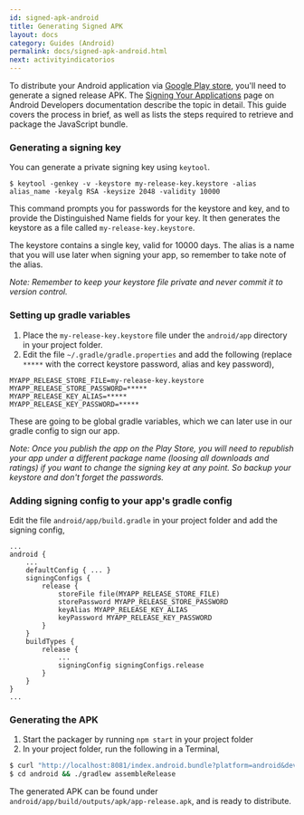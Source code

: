 ```yaml
---
id: signed-apk-android
title: Generating Signed APK
layout: docs
category: Guides (Android)
permalink: docs/signed-apk-android.html
next: activityindicatorios
---
```


To distribute your Android application via [Google Play store](https://play.google.com/store), you'll need to generate a signed release APK. The [Signing Your Applications](https://developer.android.com/tools/publishing/app-signing.html) page on Android Developers documentation describe the topic in detail. This guide covers the process in brief, as well as lists the steps required to retrieve and package the JavaScript bundle.

### Generating a signing key

You can generate a private signing key using `keytool`.

    $ keytool -genkey -v -keystore my-release-key.keystore -alias alias_name -keyalg RSA -keysize 2048 -validity 10000

This command prompts you for passwords for the keystore and key, and to provide the Distinguished Name fields for your key. It then generates the keystore as a file called `my-release-key.keystore`.

The keystore contains a single key, valid for 10000 days. The alias is a name that you will use later when signing your app, so remember to take note of the alias.

_Note: Remember to keep your keystore file private and never commit it to version control._

### Setting up gradle variables

1. Place the `my-release-key.keystore` file under the `android/app` directory in your project folder.
2. Edit the file `~/.gradle/gradle.properties` and add the following (replace `*****` with the correct keystore password, alias and key password),

```
MYAPP_RELEASE_STORE_FILE=my-release-key.keystore
MYAPP_RELEASE_STORE_PASSWORD=*****
MYAPP_RELEASE_KEY_ALIAS=*****
MYAPP_RELEASE_KEY_PASSWORD=*****
```

These are going to be global gradle variables, which we can later use in our gradle config to sign our app.

_Note: Once you publish the app on the Play Store, you will need to republish your app under a different package name (loosing all downloads and ratings) if you want to change the signing key at any point. So backup your keystore and don't forget the passwords._

### Adding signing config to your app's gradle config

Edit the file `android/app/build.gradle` in your project folder and add the signing config,

```
...
android {
    ...
    defaultConfig { ... }
    signingConfigs {
        release {
            storeFile file(MYAPP_RELEASE_STORE_FILE)
            storePassword MYAPP_RELEASE_STORE_PASSWORD
            keyAlias MYAPP_RELEASE_KEY_ALIAS
            keyPassword MYAPP_RELEASE_KEY_PASSWORD
        }
    }
    buildTypes {
        release {
            ...
            signingConfig signingConfigs.release
        }
    }
}
...
```

### Generating the APK

1. Start the packager by running `npm start` in your project folder
2. In your project folder, run the following in a Terminal,

```sh
$ curl "http://localhost:8081/index.android.bundle?platform=android&dev=false&minify=true" -o "android/app/src/main/assets/index.android.bundle"
$ cd android && ./gradlew assembleRelease
```

The generated APK can be found under `android/app/build/outputs/apk/app-release.apk`, and is ready to distribute.
